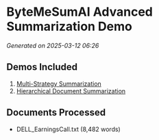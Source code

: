 # ByteMeSumAI Advanced Summarization Demo

*Generated on 2025-03-12 06:26*

## Demos Included

1. [Multi-Strategy Summarization](multi_strategy_comparison.md)
2. [Hierarchical Document Summarization](hierarchical_summary.md)

## Documents Processed

- DELL_EarningsCall.txt (8,482 words)
